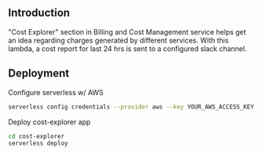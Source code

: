 ## Introduction

"Cost Explorer" section in Billing and Cost Management service helps get an idea regarding charges generated by different services.
With this lambda, a cost report for last 24 hrs is sent to a configured slack channel.

## Deployment

Configure serverless w/ AWS
```bash
serverless config credentials --provider aws --key YOUR_AWS_ACCESS_KEY --secret YOUR_AWS_SECRET_KEY
```

Deploy cost-explorer app
```bash
cd cost-explorer
serverless deploy
```
